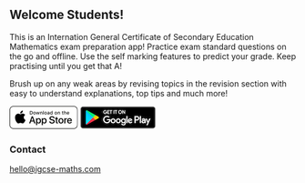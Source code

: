 ## Welcome Students!

This is an Internation General Certificate of Secondary Education Mathematics exam preparation app! 
Practice exam standard questions on the go and offline. Use the self marking features to predict your grade. Keep practising until you get that A!

Brush up on any weak areas by revising topics in the revision section with easy to understand explanations, top tips and much more!


[![Download now](download_badge.png)](https://apps.apple.com/us/app/igcse-maths/id1599873639)
[![Download now](google-play-badge.png)](https://play.google.com/store/apps/details?id=com.igcse.maths)

### Contact

hello@igcse-maths.com
